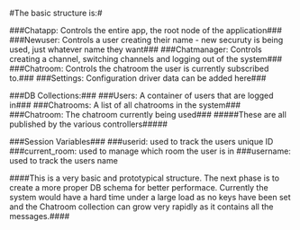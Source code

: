 #The basic structure is:#

###Chatapp: Controls the entire app, the root node of the application###
###Newuser: Controls a user creating their name - new securuty is being used, just whatever name they want###
###Chatmanager: Controls creating a channel, switching channels and logging out of the system###
###Chatroom: Controls the chatroom the user is currently subscribed to.###
###Settings: Configuration driver data can be added here###

###DB Collections:###
###Users: A container of users that are logged in###
###Chatrooms: A list of all chatrooms in the system###
###Chatroom: The chatroom currently being used###
#####These are all published by the various controllers#####

###Session Variables###
###userid: used to track the users unique ID
###current_room: used to manage which room the user is in
###username: used to track the users name

####This is a very basic and prototypical structure.  The next phase is to create a more proper DB schema for better performace.  Currently the system would have a hard time under a large load as no keys have been set and the Chatroom collection can grow very rapidly as it contains all the messages.####